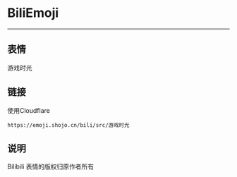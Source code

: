 # BiliEmoji
---
## 表情
游戏时光
## 链接
使用Cloudflare
```
https://emoji.shojo.cn/bili/src/游戏时光
```
## 说明
Bilibili 表情的版权归原作者所有
